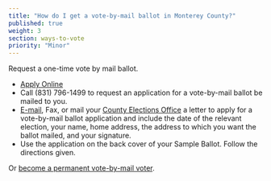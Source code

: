 ```yaml
---
title: "How do I get a vote-by-mail ballot in Monterey County?"
published: true
weight: 3
section: ways-to-vote
priority: "Minor"
---
```


Request a one-time vote by mail ballot.  
- [Apply Online](http://www.montereycountyelections.us/pdf/VBMApp_Primary_Updated2016.pdf)  
- Call (831) 796-1499  to request an application for a vote-by-mail ballot be mailed to you.  
- [E-mail](http://www.montereycountyelections.us/comments.asp), Fax, or mail your [County Elections Office](#section-election-office-contact) a letter to apply for a vote-by-mail ballot application and include the date of the relevant election, your name, home address, the address to which you want the ballot mailed, and your signature.  
- Use the application on the back cover of your Sample Ballot. Follow the directions given.  

Or [become a permanent vote-by-mail voter](http://www.montereycountyelections.us/pdf/VBMApp_Primary_Updated2016.pdf).  

